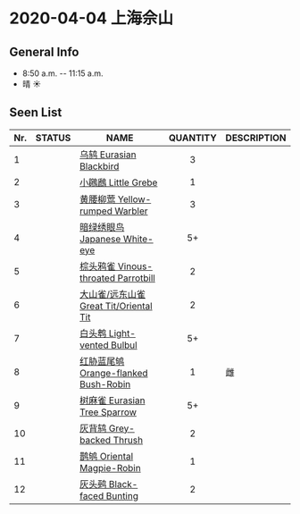 # 2020-04-04 上海佘山

## General Info
*  8:50 a.m. -- 11:15 a.m.
*  晴  :sunny:

## Seen List
Nr.|STATUS | NAME                                   | QUANTITY| DESCRIPTION                    |
|--| :--:  |----------------------------------------| :-----: |--------------------------------|
|1||[乌鸫 Eurasian Blackbird](https://github.com/simonace/My-Birding-Log/blob/master/have-seen-list.md#%E4%B9%8C%E9%B8%AB-eurasian-blackbird)|3||
|2||[小鸊鷉 Little Grebe](https://github.com/simonace/My-Birding-Log/blob/master/have-seen-list.md#%E5%B0%8F%E9%B8%8A%E9%B7%89-little-grebe)|1||
|3||[黄腰柳莺 Yellow-rumped Warbler](https://github.com/simonace/My-Birding-Log/blob/master/have-seen-list.md#%E9%BB%84%E8%85%B0%E6%9F%B3%E8%8E%BA-pallass-leaf-warbler)|3||
|4||[暗绿绣眼鸟 Japanese White-eye](https://github.com/simonace/My-Birding-Log/blob/master/have-seen-list.md#%E6%9A%97%E7%BB%BF%E7%BB%A3%E7%9C%BC%E9%B8%9F-japanese-white-eye)|5+||
|5||[棕头鸦雀 Vinous-throated Parrotbill](https://github.com/simonace/My-Birding-Log/blob/master/have-seen-list.md#%E6%A3%95%E5%A4%B4%E9%B8%A6%E9%9B%80-vinous-throated-parrotbill)|2||
|6||[大山雀/远东山雀 Great Tit/Oriental Tit](https://github.com/simonace/My-Birding-Log/blob/master/have-seen-list.md#%E5%A4%A7%E5%B1%B1%E9%9B%80%E8%BF%9C%E4%B8%9C%E5%B1%B1%E9%9B%80-great-titoriental-tit)|2||
|7||[白头鹎 Light-vented Bulbul](https://github.com/simonace/My-Birding-Log/blob/master/have-seen-list.md#%E7%99%BD%E5%A4%B4%E9%B9%8E-light-vented-bulbul)|5+||
|8||[红胁蓝尾鸲 Orange-flanked Bush-Robin](https://github.com/simonace/My-Birding-Log/blob/master/have-seen-list.md#%E7%BA%A2%E8%83%81%E8%93%9D%E5%B0%BE%E9%B8%B2-orange-flanked-bush-robin)|1|雌|
|9||[树麻雀 Eurasian Tree Sparrow](https://github.com/simonace/My-Birding-Log/blob/master/have-seen-list.md#%E6%A0%91%E9%BA%BB%E9%9B%80-eurasian-tree-sparrow)|5+||
|10||[灰背鸫 Grey-backed Thrush](https://github.com/simonace/My-Birding-Log/blob/master/have-seen-list.md#%E7%81%B0%E8%83%8C%E9%B8%AB-grey-backed-thrush)|2||
|11||[鹊鸲 Oriental Magpie-Robin](https://github.com/simonace/My-Birding-Log/blob/master/have-seen-list.md#%E9%B9%8A%E9%B8%B2-oriental-magpie-robin)|1||
|12||[灰头鹀 Black-faced Bunting](https://github.com/simonace/My-Birding-Log/blob/master/have-seen-list.md#%E7%81%B0%E5%A4%B4%E9%B9%80-black-faced-bunting)|2||
